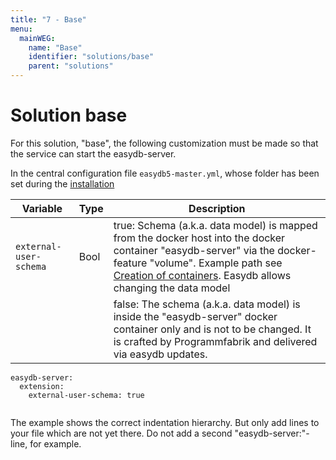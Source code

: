 ```yaml
---
title: "7 - Base"
menu:
  mainWEG:
    name: "Base"
    identifier: "solutions/base"
    parent: "solutions"
---
```

# Solution base

For this solution, "base", the following customization must be made so that the service can start the easydb-server.

In the central configuration file `easydb5-master.yml`, whose folder has been set during the [installation](../../sysadmin/installation)

| Variable | Type | Description |
|----------|------|-------------|
| `external-user-schema` | Bool | true: Schema (a.k.a. data model) is mapped from the docker host into the docker container "easydb-server" via the docker-feature "volume". Example path see [Creation of containers](../../sysadmin/installationi/#start). Easydb allows changing the data model |
|  |  | false: The schema (a.k.a. data model) is inside the "easydb-server" docker container only and is not to be changed. It is crafted by Programmfabrik and delivered via easydb updates. |

~~~~~
easydb-server:
  extension:
    external-user-schema: true
    
~~~~~

The example shows the correct indentation hierarchy. But only add lines to your file which are not yet there. Do not add a second "easydb-server:"-line, for example.

